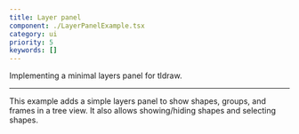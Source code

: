 ```yaml
---
title: Layer panel
component: ./LayerPanelExample.tsx
category: ui
priority: 5
keywords: []
---
```


Implementing a minimal layers panel for tldraw.

---

This example adds a simple layers panel to show shapes, groups, and frames in a tree view. It also allows showing/hiding shapes and selecting shapes.
